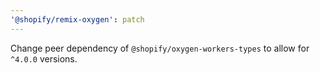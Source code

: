 ```yaml
---
'@shopify/remix-oxygen': patch
---
```


Change peer dependency of `@shopify/oxygen-workers-types` to allow for `^4.0.0` versions.
